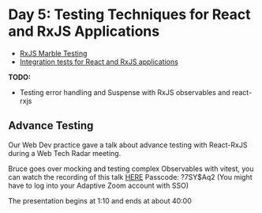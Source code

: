 # Day 5: Testing Techniques for React and RxJS Applications

- [RxJS Marble Testing](RxJS-Marble-Testing.md)
- [Integration tests for React and RxJS applications](React-and-RxJS-Integration-Tests.md)

**TODO:**

- Testing error handling and Suspense with RxJS observables and react-rxjs

## Advance Testing

Our Web Dev practice gave a talk about advance testing with React-RxJS during a Web Tech Radar meeting.

Bruce goes over mocking and testing complex Observables with vitest, you can watch the recording of this talk [HERE](https://weareadaptive.zoom.us/rec/share/ADo-WLVQCCsrUcpojx_XLIdhPXdScQYUkuB1cKjKgHkk2o9wWrOUSHoW96u1Jecx.72ipzNlzLO-8TGGq?startTime=1689087816000) Passcode: ?7SY$Aq2 (You might have to log into your Adaptive Zoom account with SSO)

The presentation begins at 1:10 and ends at about 40:00

